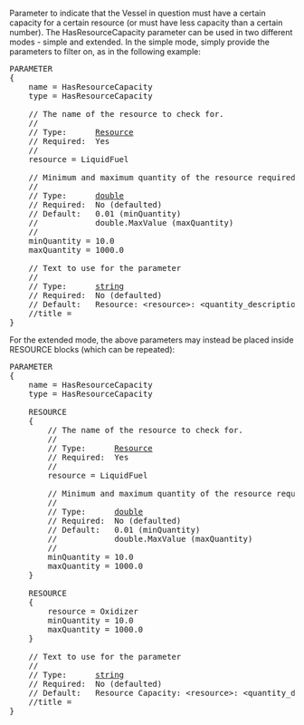 Parameter to indicate that the Vessel in question must have a certain capacity for a certain resource (or must have less capacity than a certain number).  The HasResourceCapacity parameter can be used in two different modes - simple and extended.  In the simple mode, simply provide the parameters to filter on, as in the following example:

<pre>
PARAMETER
{
    name = HasResourceCapacity
    type = HasResourceCapacity

    // The name of the resource to check for.
    //
    // Type:      <a href="Resource-Type">Resource</a>
    // Required:  Yes
    //
    resource = LiquidFuel

    // Minimum and maximum quantity of the resource required.
    //
    // Type:      <a href="Numeric-Type">double</a>
    // Required:  No (defaulted)
    // Default:   0.01 (minQuantity)
    //            double.MaxValue (maxQuantity)
    //
    minQuantity = 10.0
    maxQuantity = 1000.0

    // Text to use for the parameter
    //
    // Type:      <a href="String-Type">string</a>
    // Required:  No (defaulted)
    // Default:   Resource: &lt;resource&gt;: &lt;quantity_description&gt;
    //title =
}
</pre>

For the extended mode, the above parameters may instead be placed inside RESOURCE blocks (which can be repeated):

<pre>
PARAMETER
{
    name = HasResourceCapacity
    type = HasResourceCapacity

    RESOURCE
    {
        // The name of the resource to check for.
        //
        // Type:      <a href="Resource-Type">Resource</a>
        // Required:  Yes
        //
        resource = LiquidFuel

        // Minimum and maximum quantity of the resource required.
        //
        // Type:      <a href="Numeric-Type">double</a>
        // Required:  No (defaulted)
        // Default:   0.01 (minQuantity)
        //            double.MaxValue (maxQuantity)
        //
        minQuantity = 10.0
        maxQuantity = 1000.0
    }

    RESOURCE
    {
        resource = Oxidizer
        minQuantity = 10.0
        maxQuantity = 1000.0
    }

    // Text to use for the parameter
    //
    // Type:      <a href="String-Type">string</a>
    // Required:  No (defaulted)
    // Default:   Resource Capacity: &lt;resource&gt;: &lt;quantity_description&gt;
    //title =
}
</pre>
